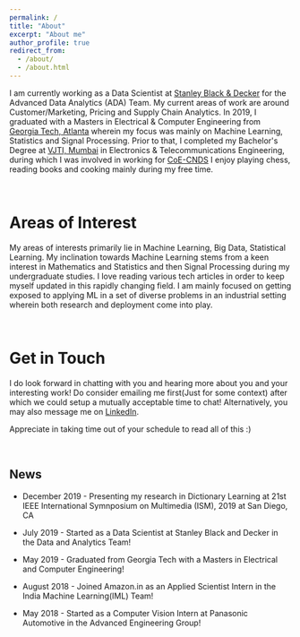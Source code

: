 ```yaml
---
permalink: /
title: "About"
excerpt: "About me"
author_profile: true
redirect_from: 
  - /about/
  - /about.html
---
```


I am currently working as a Data Scientist at [Stanley Black & Decker](https://www.stanleyblackanddecker.com/) for the Advanced Data Analytics (ADA) Team. My current areas of work are around Customer/Marketing, Pricing and Supply Chain Analytics. In 2019, I graduated with a Masters in Electrical & Computer Engineering from [Georgia Tech, Atlanta](https://www.gatech.edu/) wherein my focus was mainly on Machine Learning, Statistics and Signal Processing. Prior to that, I completed my Bachelor's Degree at [VJTI, Mumbai](https://www.vjti.ac.in/) in Electronics & Telecommunications Engineering, during which I was involved in working for [CoE-CNDS](https://www.vjti.ac.in/images/coe-cnds/project/index.html) I enjoy playing chess, reading books and cooking mainly during my free time.



<br>

Areas of Interest
======

My areas of interests primarily lie in Machine Learning, Big Data, Statistical Learning. My inclination towards Machine Learning stems from a keen interest in Mathematics and Statistics and then Signal Processing during my undergraduate studies. I love reading various tech articles in order to keep myself updated in this rapidly changing field. I am mainly focused on getting exposed to applying ML in a set of diverse problems in an industrial setting wherein both research and deployment come into play. 

<br>

Get in Touch
======

I do look forward in chatting with you and hearing more about you and your interesting work! Do consider emailing me first(Just for some context) after which we could setup a mutually acceptable time to chat! Alternatively, you may also message me on [LinkedIn](https://www.linkedin.com/in/amolsingbal/).

Appreciate in taking time out of your schedule to read all of this :)

<br>

News
------

* December 2019 - Presenting my research in Dictionary Learning at 21st IEEE International Symnposium on Multimedia (ISM), 2019 at San Diego, CA

* July 2019 - Started as a Data Scientist at Stanley Black and Decker in the Data and Analytics Team!

* May 2019 - Graduated from Georgia Tech with a Masters in Electrical and Computer Engineering!

* August 2018 - Joined Amazon.in as an Applied Scientist Intern in the India Machine Learning(IML) Team!

* May 2018 - Started as a Computer Vision Intern at Panasonic Automotive in the Advanced Engineering Group!
